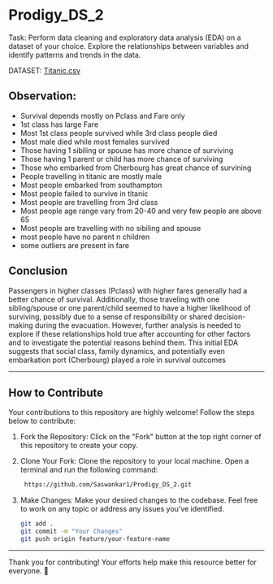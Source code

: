 # Prodigy_DS_2

Task: Perform data cleaning and exploratory data analysis (EDA) on a dataset of your choice. Explore the relationships between variables and identify patterns and trends in the data.

DATASET: [Titanic.csv](Titanic.csv) 

## Observation:
  - Survival depends mostly on Pclass and Fare only
  - 1st class has large Fare
  - Most 1st class people survived while 3rd class people died
  - Most male died while most females survived
  - Those having 1 sibiling or spouse has more chance of surviving 
  - Those having 1 parent or child has more chance of surviving
  - Those who embarked from Cherbourg has great chance of survining
  - People travelling in titanic are mostly male
  - Most people embarked from southampton
  - Most people failed to survive in titanic
  - Most people are travelling from 3rd class
  - Most people age range vary from 20-40 and very few people are above 65
  - Most people are travelling with no sibiling and spouse
  - most people have no parent n children
  - some outliers are present in fare

## Conclusion
Passengers in higher classes (Pclass) with higher fares generally had a better chance of survival. Additionally, those traveling with one sibling/spouse or one parent/child seemed to have a higher likelihood of surviving, possibly due to a sense of responsibility or shared decision-making during the evacuation. However, further analysis is needed to explore if these relationships hold true after accounting for other factors and to investigate the potential reasons behind them.
This initial EDA suggests that social class, family dynamics, and potentially even embarkation port (Cherbourg) played a role in survival outcomes


----------------------------------------------------------------------------------------------

## How to Contribute

Your contributions to this repository are highly welcome! Follow the steps below to contribute:

1. Fork the Repository:
   Click on the "Fork" button at the top right corner of this repository to create your copy.

2. Clone Your Fork:
   Clone the repository to your local machine. Open a terminal and run the following command:
   ```bash
    https://github.com/Saswankar1/Prodigy_DS_2.git
   ```
3. Make Changes:
   Make your desired changes to the codebase. Feel free to work on any topic or address any issues you've identified.
   ```bash
   git add .
   git commit -m "Your Changes"
   git push origin feature/your-feature-name
   ```
----------------------------------------------------------------------------------------------


Thank you for contributing! Your efforts help make this resource better for everyone. 🚀
